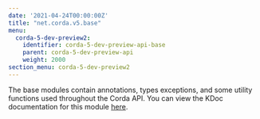 ```yaml
---
date: '2021-04-24T00:00:00Z'
title: "net.corda.v5.base"
menu:
  corda-5-dev-preview2:
    identifier: corda-5-dev-preview-api-base
    parent: corda-5-dev-preview-api
    weight: 2000
section_menu: corda-5-dev-preview2
---
```

The base modules contain annotations, types exceptions, and some utility functions used throughout the Corda API.
You can view the KDoc documentation for this module [here](/en/api-ref/corda/5.0-dev-preview-2/modules/corda-base-5.0.0.190-DevPreview-2-javadoc/index.html).
